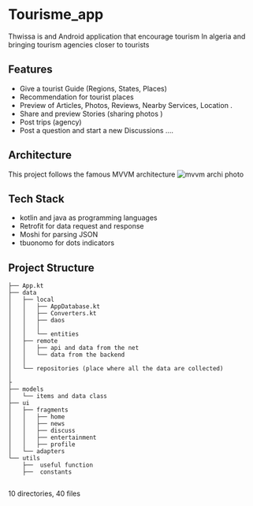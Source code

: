 # Tourisme_app
Thwissa is and Android application that encourage tourism In algeria and bringing tourism agencies closer to tourists
## Features
- Give a tourist Guide (Regions, States, Places)
- Recommendation for tourist places
- Preview  of Articles, Photos, Reviews, Nearby Services, Location .
- Share and preview Stories (sharing photos )
- Post trips  (agency)
- Post a question and start a new Discussions 
....
## Architecture 
This project follows the famous MVVM architecture 
![mvvm archi photo](https://user-images.githubusercontent.com/87452175/161861860-2b8d2829-89f6-49d9-83e1-5e46d4d34c45.png)
## Tech Stack
- kotlin and java as programming languages
- Retrofit for data request and response 
- Moshi for parsing JSON
- tbuonomo for dots indicators

## Project Structure

```
├── App.kt
├── data
│   ├── local
│   │   ├── AppDatabase.kt
│   │   ├── Converters.kt
│   │   ├── daos
│   │   │   
│   │   └── entities
│   ├── remote
│   │   ├── api and data from the net
│   │   └── data from the backend
│   │   
│   └── repositories (place where all the data are collected)
│       
├
├── models
│   └── items and data class
├── ui
│   ├── fragments
│   │   ├── home
│   │   ├── news
│   │   ├── discuss
│   │   ├── entertainment
│   │   ├── profile
│   └── adapters
└── utils
    ├──  useful function 
    ├──  constants
   
```
10 directories, 40 files


